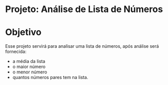 # Projeto: Análise de Lista de Números

# Objetivo

Esse projeto servirá para analisar uma lista de números, após análise será fornecida:
- a média da lista
- o maior número
- o menor número
- quantos números pares tem na lista.
